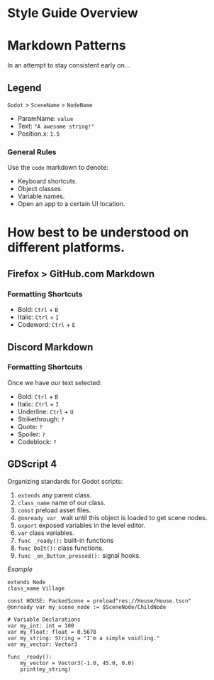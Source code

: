 # Style Guide Overview
# Markdown Patterns
In an attempt to stay consistent early on...

## Legend
`Godot` > `SceneName` > `NodeName`
- ParamName: `value`
- Text: `"A awesome string!"`
- Position.x: `1.5`

### General Rules
Use the `code` markdown to denote:
- Keyboard shortcuts.
- Object classes.
- Variable names.
- Open an app to a certain UI location.


# How best to be understood on different platforms.

## Firefox > GitHub.com Markdown
### Formatting Shortcuts
- Bold:  `Ctrl` + `B`
- Italic: `Ctrl` + `I`
- Codeword: `Ctrl` + `E`


## Discord Markdown
### Formatting Shortcuts
Once we have our text selected:
- Bold: `Ctrl` + `B`
- Italic: `Ctrl` + `I`
- Underline: `Ctrl` + `U`
- Strikethrough: `?`
- Quote: `?`
- Spoiler: `?`
- Codeblock: `?`


## GDScript 4
Organizing standards for Godot scripts:
1. `extends` any parent class.
1. `class_name` name of our class.
1. `const` preload asset files.
1. `@onready var ` wait until this object is loaded to get scene nodes.
1. `export` exposed variables in the level editor.
1. `var` class variables.
1. `func _ready():` built-in functions
1. `func DoIt():` class functions.
1. `func _on_Button_pressed():` signal hooks.

_Example_

```gdscript
extends Node
class_name Village

const HOUSE: PackedScene = preload"res://House/House.tscn"
@onready var my_scene_node := $SceneNode/ChildNode

# Variable Declarations
var my_int: int = 100
var my_float: float = 0.5678
var my_string: String = "I'm a simple voidling."
var my_vector: Vector3

func _ready():
    my_vector = Vector3(-1.0, 45.0, 0.0)
    print(my_string)
```
